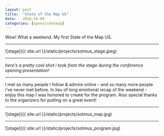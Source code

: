 ```yaml
---
layout: post
title:  "State of the Map US"
date:   2018-10-09
categories: [openstreetmap]
---
```


Wow! What a weekend. My first State of the Map US.

<hr>

![stage]({{ site.url }}/static/projects/sotmus_stage.jpeg)  

<hr>

_here's a pretty cool shot i took from the stage during the conference opening presentation!_

<hr>

I met so many people I follow & admire online - and so many more people i've never met before. In lieu of long emotional recap of the weekend - enjoy this map I was honored to create for the program. Also special thanks to the organizers for putting on a great event!

<hr>

![stage]({{ site.url }}/static/projects/sotmus_map.jpg)  

<hr>


![stage]({{ site.url }}/static/projects/sotmus_program.jpg)  
